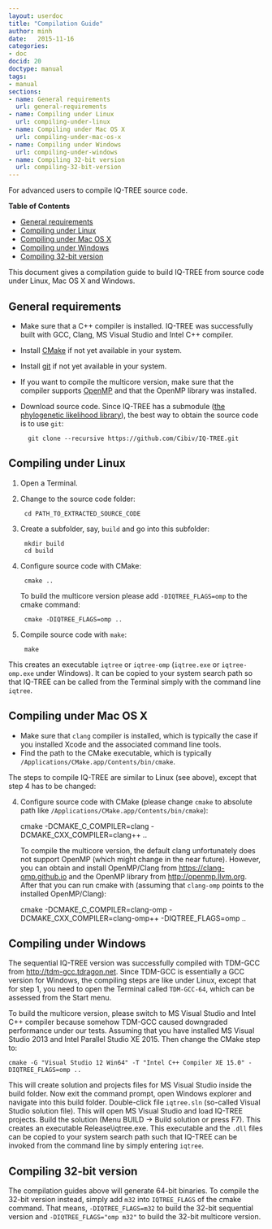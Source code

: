 ```yaml
---
layout: userdoc
title: "Compilation Guide"
author: minh
date:   2015-11-16
categories:
- doc
docid: 20
doctype: manual
tags:
- manual
sections:
- name: General requirements
  url: general-requirements
- name: Compiling under Linux
  url: compiling-under-linux
- name: Compiling under Mac OS X
  url: compiling-under-mac-os-x
- name: Compiling under Windows
  url: compiling-under-windows
- name: Compiling 32-bit version
  url: compiling-32-bit-version
---
```

For advanced users to compile IQ-TREE source code.
<!--more-->

<!-- START doctoc generated TOC please keep comment here to allow auto update -->
<!-- DON'T EDIT THIS SECTION, INSTEAD RE-RUN doctoc TO UPDATE -->
**Table of Contents**

- [General requirements](#general-requirements)
- [Compiling under Linux](#compiling-under-linux)
- [Compiling under Mac OS X](#compiling-under-mac-os-x)
- [Compiling under Windows](#compiling-under-windows)
- [Compiling 32-bit version](#compiling-32-bit-version)

<!-- END doctoc generated TOC please keep comment here to allow auto update -->


This document gives a compilation guide to build IQ-TREE from source code under Linux, Mac OS X and Windows.

General requirements
--------------------

* Make sure that a C++ compiler is installed. IQ-TREE was successfully built with GCC, Clang, MS Visual Studio and Intel C++ compiler. 
* Install [CMake](http://www.cmake.org) if not yet available in your system. 
* Install [git](https://git-scm.com) if not yet available in your system.
* If you want to compile the multicore version, make sure that the compiler supports [OpenMP](http://openmp.org/) and that the OpenMP library was installed.
* Download source code. Since IQ-TREE has a submodule ([the phylogenetic likelihood library](http://www.libpll.org/)), the best way to obtain the source code is to use `git`:

        git clone --recursive https://github.com/Cibiv/IQ-TREE.git

Compiling under Linux
---------------------

1. Open a Terminal.
2. Change to the source code folder:

        cd PATH_TO_EXTRACTED_SOURCE_CODE

3. Create a subfolder, say, `build` and go into this subfolder:

        mkdir build
        cd build

4. Configure source code with CMake:

        cmake ..

    To build the multicore version please add `-DIQTREE_FLAGS=omp` to the cmake command:

        cmake -DIQTREE_FLAGS=omp ..

5. Compile source code with `make`:

        make

This creates an executable `iqtree` or `iqtree-omp` (`iqtree.exe` or `iqtree-omp.exe` under Windows). It can be copied to your system search path so that IQ-TREE can be called from the Terminal simply with the command line `iqtree`.


Compiling under Mac OS X
------------------------

* Make sure that `clang` compiler is installed, which is typically the case if you installed Xcode and the associated command line tools.
* Find the path to the CMake executable, which is typically `/Applications/CMake.app/Contents/bin/cmake`.

The steps to compile IQ-TREE are similar to Linux (see above), except that step 4 has to be changed:

4. Configure source code with CMake (please change `cmake` to absolute path like `/Applications/CMake.app/Contents/bin/cmake`):

    cmake -DCMAKE_C_COMPILER=clang -DCMAKE_CXX_COMPILER=clang++ ..

    To compile the multicore version, the default clang unfortunately does not support OpenMP (which might change in the near future). However, you can obtain and install OpenMP/Clang from <https://clang-omp.github.io> and the OpenMP library from <http://openmp.llvm.org>. After that you can run cmake with (assuming that `clang-omp` points to the installed OpenMP/Clang):

    cmake -DCMAKE_C_COMPILER=clang-omp -DCMAKE_CXX_COMPILER=clang-omp++ -DIQTREE_FLAGS=omp ..


Compiling under Windows
-----------------------

The sequential IQ-TREE version was successfully compiled with TDM-GCC from <http://tdm-gcc.tdragon.net>. Since TDM-GCC is essentially a GCC version for Windows, the compiling steps are like under Linux, except that for step 1, you need to open the Terminal called `TDM-GCC-64`, which can be assessed from the Start menu.

To build the multicore version, please switch to MS Visual Studio and Intel C++ compiler because somehow TDM-GCC caused downgraded performance under our tests. Assuming that you have installed MS Visual Studio 2013 and Intel Parallel Studio XE 2015. Then change the CMake step to:

    cmake -G "Visual Studio 12 Win64" -T "Intel C++ Compiler XE 15.0" -DIQTREE_FLAGS=omp ..

This will create solution and projects files for MS Visual Studio inside the build folder. Now exit the command prompt, open Windows explorer and navigate into this build folder. Double-click file `iqtree.sln` (so-called Visual Studio solution file). This will open MS Visual Studio and load IQ-TREE projects. Build the solution (Menu BUILD -> Build solution or press F7). This creates an executable Release\iqtree.exe. This executable and the `.dll` files can be copied to
your system search path such that IQ-TREE can be invoked from the command line by simply entering `iqtree`.


Compiling 32-bit version
------------------------

The compilation guides above will generate 64-bit binaries. To compile the 32-bit version instead, simply add `m32` into `IQTREE_FLAGS` of the cmake command. That means, `-DIQTREE_FLAGS=m32` to build the 32-bit sequential version and `-DIQTREE_FLAGS="omp m32"` to build the 32-bit multicore version.
